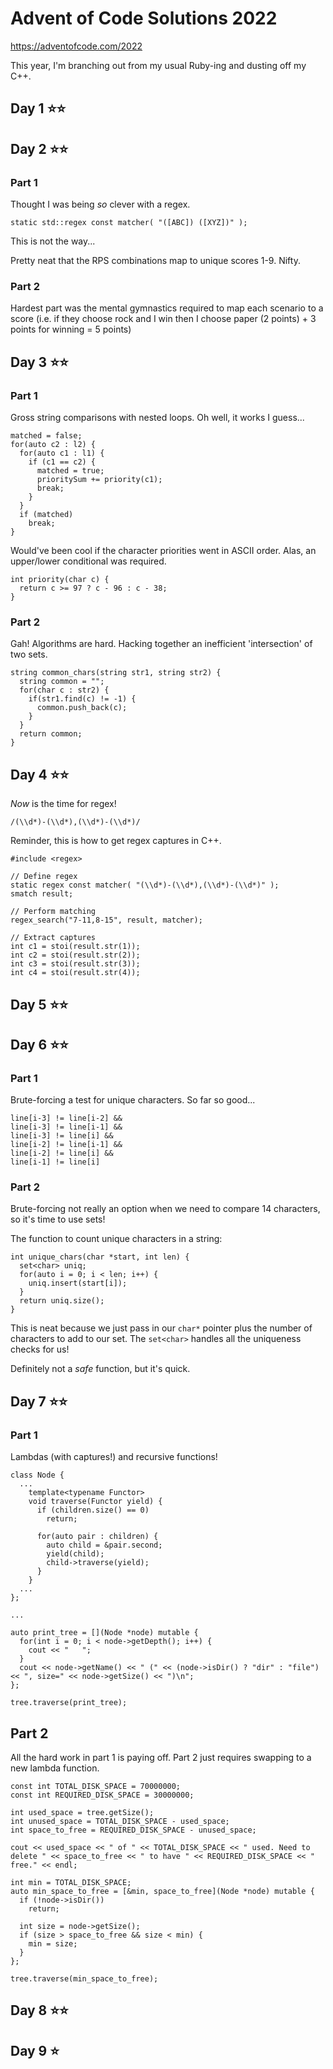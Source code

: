 # Advent of Code Solutions 2022

https://adventofcode.com/2022

This year, I'm branching out from my usual Ruby-ing and dusting off my C++.

## Day 1 ⭐️⭐️

## Day 2 ⭐️⭐️

### Part 1
Thought I was being _so_ clever with a regex.
```
static std::regex const matcher( "([ABC]) ([XYZ])" );
```
This is not the way...

Pretty neat that the RPS combinations map to unique scores 1-9. Nifty.

### Part 2
Hardest part was the mental gymnastics required to map each scenario to a score (i.e. if they choose rock and I win then I choose paper (2 points) + 3 points for winning = 5 points)

## Day 3 ⭐️⭐️

### Part 1
Gross string comparisons with nested loops. Oh well, it works I guess...
```
matched = false;
for(auto c2 : l2) {
  for(auto c1 : l1) {
    if (c1 == c2) {
      matched = true;
      prioritySum += priority(c1);
      break;
    }
  }
  if (matched)
    break;
}
```

Would've been cool if the character priorities went in ASCII order. Alas, an upper/lower conditional was required.
```
int priority(char c) {
  return c >= 97 ? c - 96 : c - 38;
}
```

### Part 2
Gah! Algorithms are hard. Hacking together an inefficient 'intersection' of two sets.
```
string common_chars(string str1, string str2) {
  string common = "";
  for(char c : str2) {
    if(str1.find(c) != -1) {
      common.push_back(c);
    }
  }
  return common;
}
```

## Day 4 ⭐️⭐️

_Now_ is the time for regex!
```
/(\\d*)-(\\d*),(\\d*)-(\\d*)/
```

Reminder, this is how to get regex captures in C++.
```
#include <regex>

// Define regex
static regex const matcher( "(\\d*)-(\\d*),(\\d*)-(\\d*)" );
smatch result;

// Perform matching
regex_search("7-11,8-15", result, matcher);

// Extract captures
int c1 = stoi(result.str(1));
int c2 = stoi(result.str(2));
int c3 = stoi(result.str(3));
int c4 = stoi(result.str(4));
```

## Day 5 ⭐️⭐️

## Day 6 ⭐️⭐️

### Part 1
Brute-forcing a test for unique characters. So far so good...
```
line[i-3] != line[i-2] &&
line[i-3] != line[i-1] &&
line[i-3] != line[i] &&
line[i-2] != line[i-1] &&
line[i-2] != line[i] &&
line[i-1] != line[i]
```

### Part 2
Brute-forcing not really an option when we need to compare 14 characters, so it's time to use sets!

The function to count unique characters in a string:
```
int unique_chars(char *start, int len) {
  set<char> uniq;
  for(auto i = 0; i < len; i++) {
    uniq.insert(start[i]);
  }
  return uniq.size();
}
```

This is neat because we just pass in our `char*` pointer plus the number of characters to add to our set. The `set<char>` handles all the uniqueness checks for us!

Definitely not a *safe* function, but it's quick.

## Day 7 ⭐️⭐️

### Part 1

Lambdas (with captures!) and recursive functions!
```
class Node {
  ...
    template<typename Functor>
    void traverse(Functor yield) {
      if (children.size() == 0)
        return;

      for(auto pair : children) {
        auto child = &pair.second;
        yield(child);
        child->traverse(yield);
      }
    }
  ...
};

...

auto print_tree = [](Node *node) mutable {
  for(int i = 0; i < node->getDepth(); i++) {
    cout << "   ";
  }
  cout << node->getName() << " (" << (node->isDir() ? "dir" : "file") << ", size=" << node->getSize() << ")\n";
};

tree.traverse(print_tree);
```

## Part 2
All the hard work in part 1 is paying off. Part 2 just requires swapping to a new lambda function.
```
const int TOTAL_DISK_SPACE = 70000000;
const int REQUIRED_DISK_SPACE = 30000000;

int used_space = tree.getSize();
int unused_space = TOTAL_DISK_SPACE - used_space;
int space_to_free = REQUIRED_DISK_SPACE - unused_space;

cout << used_space << " of " << TOTAL_DISK_SPACE << " used. Need to delete " << space_to_free << " to have " << REQUIRED_DISK_SPACE << " free." << endl;

int min = TOTAL_DISK_SPACE;
auto min_space_to_free = [&min, space_to_free](Node *node) mutable {
  if (!node->isDir())
    return;

  int size = node->getSize();
  if (size > space_to_free && size < min) {
    min = size;
  }
};

tree.traverse(min_space_to_free);
```

## Day 8 ⭐️⭐️

## Day 9 ⭐️